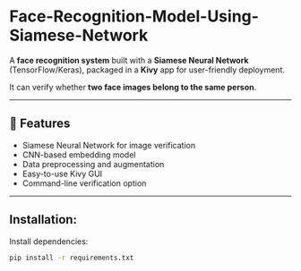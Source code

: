 # Face-Recognition-Model-Using-Siamese-Network

A **face recognition system** built with a **Siamese Neural Network** (TensorFlow/Keras), packaged in a **Kivy** app for user-friendly deployment.  

It can verify whether **two face images belong to the same person**.

---

## 🚀 Features

- Siamese Neural Network for image verification
- CNN-based embedding model
- Data preprocessing and augmentation
- Easy-to-use Kivy GUI
- Command-line verification option

---

## Installation:

Install dependencies:

```bash
pip install -r requirements.txt
